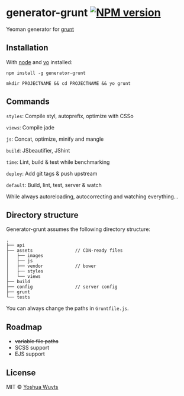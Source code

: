 # generator-grunt [![NPM version](https://badge.fury.io/js/generator-grunt.png)](http://badge.fury.io/js/generator-grunt)

Yeoman generator for [grunt](gruntjs.com)

## Installation
With [node](nodejs.org) and [yo](http://yeoman.io/index.html) installed:
````
npm install -g generator-grunt
````
````
mkdir PROJECTNAME && cd PROJECTNAME && yo grunt
````

## Commands

````styles````:  Compile styl, autoprefix, optimize with CSSo

````views````: Compile jade

````js````: Concat, optimize, minify and mangle

````build````: JSbeautifier, JShint

````time````: Lint, build & test while benchmarking

````deploy````: Add git tags & push upstream

````default````: Build, lint, test, server & watch

While always autoreloading, autocorrecting and watching everything...

## Directory structure
Generator-grunt assumes the following directory structure:
````
.
├── api
├── assets                // CDN-ready files
│   ├── images
│   ├── js
│   ├── vendor            // bower
│   ├── styles
│   └── views
├── build
├── config                // server config
├── grunt
└── tests     
````
You can always change the paths in ````Gruntfile.js````.

## Roadmap
- ~~variable file paths~~
- SCSS support
- EJS support

## License
MIT © [Yoshua Wuyts](yoshuawuyts.com)
